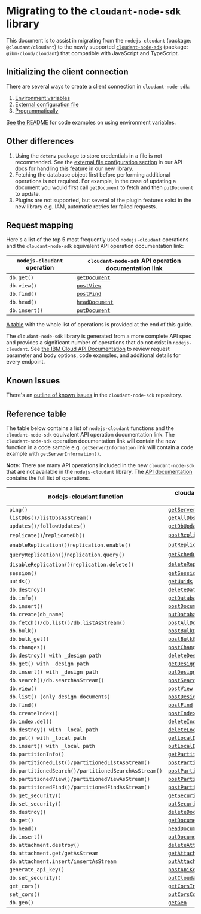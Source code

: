 # Migrating to the `cloudant-node-sdk` library
This document is to assist in migrating from the `nodejs-cloudant` (package: `@cloudant/cloudant`) to the newly supported [`cloudant-node-sdk`](https://github.com/IBM/cloudant-node-sdk) (package: `@ibm-cloud/cloudant`) that compatible with JavaScript and TypeScript.

## Initializing the client connection
There are several ways to create a client connection in `cloudant-node-sdk`:
1. [Environment variables](https://github.com/IBM/cloudant-node-sdk#authentication-with-environment-variables)
2. [External configuration file](https://github.com/IBM/cloudant-node-sdk#authentication-with-external-configuration)
3. [Programmatically](https://github.com/IBM/cloudant-node-sdk#programmatic-authentication)

[See the README](https://github.com/IBM/cloudant-node-sdk#code-examples) for code examples on using environment variables.

## Other differences
1. Using the `dotenv` package to store credentials in a file is not recommended. See the [external file configuration section](https://github.com/IBM/cloudant-node-sdk#authentication-with-external-configuration) in our API docs for handling this feature in our new library.
1. Fetching the database object first before performing additional operations is not required. For example, in the case of updating a document you would first call `getDocument` to fetch and then `putDocument` to update.
1. Plugins are not supported, but several of the plugin features exist in the new library e.g. IAM, automatic retries for failed requests.

## Request mapping
Here's a list of the top 5 most frequently used `nodejs-cloudant` operations and the `cloudant-node-sdk` equivalent API operation documentation link:

| `nodejs-cloudant` operation | `cloudant-node-sdk` API operation documentation link |
|-----------------------------|---------------------------------|
|`db.get()`                   |[`getDocument`](https://cloud.ibm.com/apidocs/cloudant?code=node#getdocument)|
|`db.view()`                  |[`postView`](https://cloud.ibm.com/apidocs/cloudant?code=node#postview)|
|`db.find()`                  |[`postFind`](https://cloud.ibm.com/apidocs/cloudant?code=node#postfind)|
|`db.head()`                  |[`headDocument`](https://cloud.ibm.com/apidocs/cloudant?code=node#headdocument)|
|`db.insert()`                |[`putDocument`](https://cloud.ibm.com/apidocs/cloudant?code=node#putdocument)|

[A table](#reference-table) with the whole list of operations is provided at the end of this guide.

The `cloudant-node-sdk` library is generated from a more complete API spec and provides a significant number of operations that do not exist in `nodejs-cloudant`. See [the IBM Cloud API Documentation](https://cloud.ibm.com/apidocs/cloudant) to review request parameter and body options, code examples, and additional details for every endpoint.

## Known Issues
There's an [outline of known issues](https://github.com/IBM/cloudant-node-sdk/blob/master/KNOWN_ISSUES.md) in the `cloudant-node-sdk` repository.

## Reference table
The table below contains a list of `nodejs-cloudant` functions and the `cloudant-node-sdk` equivalent API operation documentation link.  The `cloudant-node-sdk` operation documentation link will contain the new function in a code sample e.g. `getServerInformation` link will contain a code example with `getServerInformation()`.

**Note:** There are many API operations included in the new `cloudant-node-sdk` that are not available in the `nodejs-cloudant` library. The [API documentation](https://cloud.ibm.com/apidocs/cloudant?code=node) contains the full list of operations.

|nodejs-cloudant function | cloudant-node-sdk function reference |
|-------------------------|--------------------------------------|
|`ping()`|[`getServerInformation`](https://cloud.ibm.com/apidocs/cloudant?code=node#getserverinformation)|
|`listDbs()/listDbsAsStream()`|[`getAllDbs`](https://cloud.ibm.com/apidocs/cloudant?code=node#getalldbs)|
|`updates()/followUpdates()`|[`getDbUpdates`](https://cloud.ibm.com/apidocs/cloudant?code=node#getdbupdates)|
|`replicate()`/`replicateDb()`|[`postReplicate`](https://cloud.ibm.com/apidocs/cloudant?code=node#postreplicate)|
|`enableReplication()`/`replication.enable()`|[`putReplicationDocument`](https://cloud.ibm.com/apidocs/cloudant?code=node#putreplicationdocument)|
|`queryReplication()`/`replication.query()`|[`getSchedulerDocument`](https://cloud.ibm.com/apidocs/cloudant?code=node#getschedulerdocument)|
|`disableReplication()`/`replication.delete()`|[`deleteReplicationDocument`](https://cloud.ibm.com/apidocs/cloudant?code=node#deletereplicationdocument)|
|`session()`|[`getSessionInformation`](https://cloud.ibm.com/apidocs/cloudant?code=node#getsessioninformation)|
|`uuids()`|[`getUuids`](https://cloud.ibm.com/apidocs/cloudant?code=node#getuuids)|
|`db.destroy()`|[`deleteDatabase`](https://cloud.ibm.com/apidocs/cloudant?code=node#deletedatabase)|
|`db.info()`|[`getDatabaseInformation`](https://cloud.ibm.com/apidocs/cloudant?code=node#getdatabaseinformation)|
|`db.insert()`|[`postDocument`](https://cloud.ibm.com/apidocs/cloudant?code=node#postdocument)|
|`db.create(db_name)`|[`putDatabase`](https://cloud.ibm.com/apidocs/cloudant?code=node#putdatabase)|
|`db.fetch()/db.list()/db.listAsStream()`|[`postAllDocs`](https://cloud.ibm.com/apidocs/cloudant?code=node#postalldocs)|
|`db.bulk()`|[`postBulkDocs`](https://cloud.ibm.com/apidocs/cloudant?code=node#postbulkdocs)|
|`db.bulk_get()`|[`postBulkGet`](https://cloud.ibm.com/apidocs/cloudant?code=node#postbulkget)|
|`db.changes()`|[`postChanges`](https://cloud.ibm.com/apidocs/cloudant?code=node#postchanges)|
|`db.destroy() with _design path`|[`deleteDesignDocument`](https://cloud.ibm.com/apidocs/cloudant?code=node#deletedesigndocument)|
|`db.get() with _design path`|[`getDesignDocument`](https://cloud.ibm.com/apidocs/cloudant?code=node#getdesigndocument)|
|`db.insert() with _design path`|[`putDesignDocument`](https://cloud.ibm.com/apidocs/cloudant?code=node#putdesigndocument)|
|`db.search()/db.searchAsStream()`|[`postSearch`](https://cloud.ibm.com/apidocs/cloudant?code=node#postsearch)|
|`db.view()`|[`postView`](https://cloud.ibm.com/apidocs/cloudant?code=node#postview)|
|`db.list() (only design documents)`|[`postDesignDocs`](https://cloud.ibm.com/apidocs/cloudant?code=node#postdesigndocs)|
|`db.find()`|[`postFind`](https://cloud.ibm.com/apidocs/cloudant?code=node#postfind)|
|`db.createIndex()`|[`postIndex`](https://cloud.ibm.com/apidocs/cloudant?code=node#postindex)|
|`db.index.del()`|[`deleteIndex`](https://cloud.ibm.com/apidocs/cloudant?code=node#deleteindex)|
|`db.destroy() with _local path`|[`deleteLocalDocument`](https://cloud.ibm.com/apidocs/cloudant?code=node#deletelocaldocument)|
|`db.get() with _local path`|[`getLocalDocument`](https://cloud.ibm.com/apidocs/cloudant?code=node#getlocaldocument)|
|`db.insert() with _local path`|[`putLocalDocument`](https://cloud.ibm.com/apidocs/cloudant?code=node#putlocaldocument)|
|`db.partitionInfo()`|[`getPartitionInformation`](https://cloud.ibm.com/apidocs/cloudant?code=node#getpartitioninformation)|
|`db.partitionedList()/partitionedListAsStream()`|[`postPartitionAllDocs`](https://cloud.ibm.com/apidocs/cloudant?code=node#postpartitionalldocs)|
|`db.partitionedSearch()/partitionedSearchAsStream()`|[`postPartitionSearch`](https://cloud.ibm.com/apidocs/cloudant?code=node#postpartitionsearch)|
|`db.partitionedView()/partitionedViewAsStream()`|[`postPartitionView`](https://cloud.ibm.com/apidocs/cloudant?code=node#postpartitionview)|
|`db.partitionedFind()/partitionedFindAsStream()`|[`postPartitionFind`](https://cloud.ibm.com/apidocs/cloudant?code=node#postpartitionfind)|
|`db.get_security()`|[`getSecurity`](https://cloud.ibm.com/apidocs/cloudant?code=node#getsecurity)|
|`db.set_security()`|[`putSecurity`](https://cloud.ibm.com/apidocs/cloudant?code=node#putsecurity)|
|`db.destroy()`|[`deleteDocument`](https://cloud.ibm.com/apidocs/cloudant?code=node#deletedocument)|
|`db.get()`|[`getDocument`](https://cloud.ibm.com/apidocs/cloudant?code=node#getdocument)|
|`db.head()`|[`headDocument`](https://cloud.ibm.com/apidocs/cloudant?code=node#headdocument)|
|`db.insert()`|[`putDocument`](https://cloud.ibm.com/apidocs/cloudant?code=node#putdocument)|
|`db.attachment.destroy()`|[`deleteAttachment`](https://cloud.ibm.com/apidocs/cloudant?code=node#deleteattachment)|
|`db.attachment.get/getAsStream`|[`getAttachment`](https://cloud.ibm.com/apidocs/cloudant?code=node#getattachment)|
|`db.attachment.insert/insertAsStream`|[`putAttachment`](https://cloud.ibm.com/apidocs/cloudant?code=node#putattachment)|
|`generate_api_key()`|[`postApiKeys`](https://cloud.ibm.com/apidocs/cloudant?code=node#postapikeys)|
|`db.set_security()`|[`putCloudantSecurityConfiguration`](https://cloud.ibm.com/apidocs/cloudant?code=node#putcloudantsecurity)|
|`get_cors()`|[`getCorsInformation`](https://cloud.ibm.com/apidocs/cloudant?code=node#getcorsinformation)|
|`set_cors()`|[`putCorsConfiguration`](https://cloud.ibm.com/apidocs/cloudant?code=node#putcorsconfiguration)|
|`db.geo()`|[`getGeo`](https://cloud.ibm.com/apidocs/cloudant?code=node#getgeo)|
